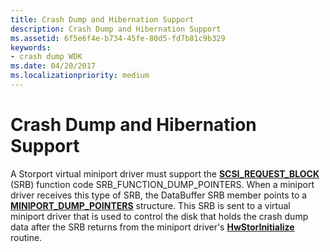 ```yaml
---
title: Crash Dump and Hibernation Support
description: Crash Dump and Hibernation Support
ms.assetid: 6f5e6f4e-b734-45fe-80d5-fd7b81c9b329
keywords:
- crash dump WDK
ms.date: 04/20/2017
ms.localizationpriority: medium
---
```


# Crash Dump and Hibernation Support


A Storport virtual miniport driver must support the [**SCSI\_REQUEST\_BLOCK**](/windows-hardware/drivers/ddi/srb/ns-srb-_scsi_request_block) (SRB) function code SRB\_FUNCTION\_DUMP\_POINTERS. When a miniport driver receives this type of SRB, the DataBuffer SRB member points to a [**MINIPORT\_DUMP\_POINTERS**](/windows-hardware/drivers/ddi/storport/ns-storport-_miniport_dump_pointers) structure. This SRB is sent to a virtual miniport driver that is used to control the disk that holds the crash dump data after the SRB returns from the miniport driver's [**HwStorInitialize**](/windows-hardware/drivers/ddi/storport/nc-storport-hw_initialize) routine.

 

